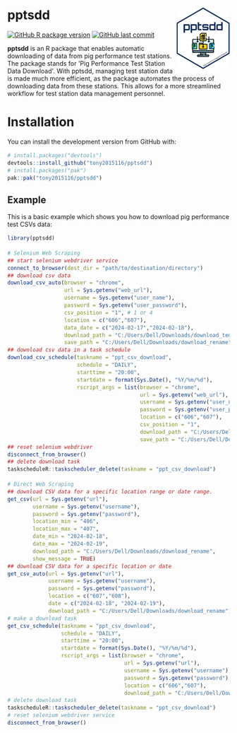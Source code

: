 # pptsdd <a href='https://tony2015116.github.io/pptsdd/'><img src='man/figures/logo.svg'  width="120" align="right" />
<!--apple-touch-icon-120x120.png-->
<!-- <picture><source srcset="reference/figures/apple-touch-icon-120x120.png" media="(prefers-color-scheme: dark)"></picture> -->
<!-- badges: start -->
[![GitHub R package version](https://img.shields.io/github/r-package/v/tony2015116/pptsdd)](#)
[![GitHub last commit](https://img.shields.io/github/last-commit/tony2015116/pptsdd)](#)
<!-- badges: end -->

**pptsdd** is an R package that enables automatic downloading of data from pig performance test stations. The package stands for 'Pig Performance Test Station Data Download'. With pptsdd, managing test station data is made much more efficient, as the package automates the process of downloading data from these stations. This allows for a more streamlined workflow for test station data management personnel.

# Installation
You can install the development version from GitHub with:
``` r
# install.packages("devtools")
devtools::install_github("tony2015116/pptsdd")
# install.packages("pak")
pak::pak("tony2015116/pptsdd")
```

## Example

This is a basic example which shows you how to download pig performance test CSVs data:

``` r
library(pptsdd)

# Selenium Web Scraping
## start selenium webdriver service
connect_to_browser(dest_dir = "path/to/destination/directory")
## download csv data
download_csv_auto(browser = "chrome", 
                  url = Sys.getenv("web_url"),
                  username = Sys.getenv("user_name"),
                  password = Sys.getenv("user_password"),
                  csv_position = "1", # 1 or 4
                  location = c("606","607"), 
                  data_date = c("2024-02-17","2024-02-18"), 
                  download_path = "C:/Users/Dell/Downloads/download_temp",
                  save_path = "C:/Users/Dell/Downloads/download_rename")
## download csv data in a task schedule
download_csv_schedule(taskname = "ppt_csv_download",
                      schedule = "DAILY",
                      starttime = "20:00",
                      startdate = format(Sys.Date(), "%Y/%m/%d"),
                      rscript_args = list(browser = "chrome", 
                                          url = Sys.getenv("web_url"),
                                          username = Sys.getenv("user_name"),
                                          password = Sys.getenv("user_password"),
                                          location = c("606","607"),
                                          csv_position = "1",
                                          download_path = "C:/Users/Dell/Downloads/download_temp",
                                          save_path = "C:/Users/Dell/Downloads/download_rename"))
## reset selenium webdriver
disconnect_from_browser()
## delete download task
taskscheduleR::taskscheduler_delete(taskname = "ppt_csv_download")

# Direct Web Scraping
## download CSV data for a specific location range or date range.
get_csv(url = Sys.getenv("url"),
        username = Sys.getenv("username"),
        password = Sys.getenv("password"),
        location_min = "406",
        location_max = "407",
        date_min = "2024-02-18",
        date_max = "2024-02-19",
        download_path = "C:/Users/Dell/Downloads/download_rename", 
        show_message = TRUE)
## download CSV data for a specific location or date
get_csv_auto(url = Sys.getenv("url"),
             username = Sys.getenv("username"),
             password = Sys.getenv("password"),
             location = c("607","608"),
             date = c("2024-02-18", "2024-02-19"),
             download_path = "C:/Users/Dell/Downloads/download_rename")
# make a download task
get_csv_schedule(taskname = "ppt_csv_download",
                 schedule = "DAILY",
                 starttime = "20:00",
                 startdate = format(Sys.Date(), "%Y/%m/%d"),
                 rscript_args = list(browser = "chrome",
                                     url = Sys.getenv("url"),
                                     username = Sys.getenv("username"),
                                     password = Sys.getenv("password"),
                                     location = c("606","607"),
                                     download_path = "C:/Users/Dell/Downloads/download_rename"))
# delete download task
taskscheduleR::taskscheduler_delete(taskname = "ppt_csv_download")
# reset selenium webdriver service
disconnect_from_browser()
```
